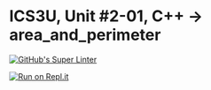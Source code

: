 # ICS3U, Unit #2-01, C++ → area_and_perimeter
[![GitHub's Super Linter](https://github.com/Mr-Coxall/ICS3U-Unit2-01-CPP-area_and_perimeter/workflows/GitHub's%20Super%20Linter/badge.svg)](https://github.com/Mr-Coxall/ICS3U-Unit2-01-CPP-area_and_perimeter/actions)

[![Run on Repl.it](https://repl.it/badge/github/Mr-Coxall/ICS3U-Unit2-01-CPP-area_and_perimeter)](https://repl.it/github/Mr-Coxall/ICS3U-Unit2-01-CPP-area_and_perimeter)